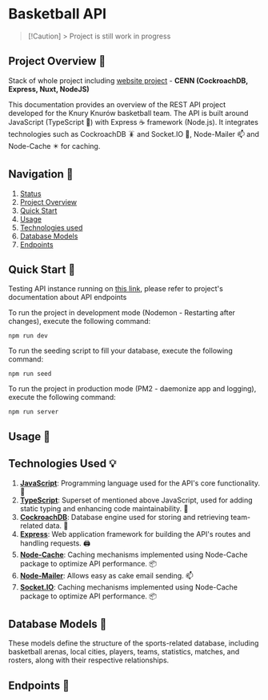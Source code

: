 # Basketball API

> [!Caution] > <span id="status">Project is still work in progress</span>

## <span id="overview">Project Overview :memo:</span>

Stack of whole project including
[website project](https://github.com/botprzemek/basketball-website) - **CENN (CockroachDB, Express,
Nuxt, NodeJS)**

This documentation provides an overview of the REST API project developed for the Knury Knurów
basketball team. The API is built around JavaScript (TypeScript :milky_way:) with Express :coffee:
framework (Node.js). It integrates technologies such as CockroachDB :cockroach: and Socket.IO
:satellite:, Node-Mailer :mailbox: and Node-Cache :eight_pointed_black_star: for caching.

## Navigation :busstop:

1. [Status](#status)
2. [Project Overview](#overview)
3. [Quick Start](#setup)
4. [Usage](#usage)
5. [Technologies used](#technologies)
6. [Database Models](#database)
7. [Endpoints](#endpoints)

## <span id="setup">Quick Start :rocket:</span>

Testing API instance running on [this link](https://api.testing.knuryknurow.pl/), please refer to
project's documentation about API endpoints

To run the project in development mode (Nodemon - Restarting after changes), execute the following
command:

```shell
npm run dev
```

To run the seeding script to fill your database, execute the following command:

```shell
npm run seed
```

To run the project in production mode (PM2 - daemonize app and logging), execute the following
command:

```shell
npm run server
```

## <span id="usage">Usage :tada:</span>

<!-- TODO API AND SOCKET -->

## <span id="technologies">Technologies Used :bulb:</span>

1. [**JavaScript**](https://developer.mozilla.org/en-US/docs/Web/JavaScript): Programming language
   used for the API's core functionality. :toolbox:
2. [**TypeScript**](https://www.typescriptlang.org/docs): Superset of mentioned above JavaScript,
   used for adding static typing and enhancing code maintainability. :link:
3. [**CockroachDB**](https://www.cockroachlabs.com/docs): Database engine used for storing and
   retrieving team-related data. :file_folder:
4. [**Express**](https://expressjs.com/en/4x/api): Web application framework for building the API's
   routes and handling requests. :printer:
5. [**Node-Cache**](https://github.com/node-cache/node-cache): Caching mechanisms implemented using
   Node-Cache package to optimize API performance. :package:
6. [**Node-Mailer**](https://nodemailer.com/usage/): Allows easy as cake email sending. :mailbox:
7. [**Socket.IO**](https://socket.io/docs/v4/server-api): Caching mechanisms implemented using
   Node-Cache package to optimize API performance. :package:

## <span id="database">Database Models :abacus:</span>

These models define the structure of the sports-related database, including basketball arenas, local
cities, players, teams, statistics, matches, and rosters, along with their respective relationships.

<!-- TODO MODELS -->

## <span id="endpoints">Endpoints :satellite:</span>

<!-- TODO ENDPOINTS -->
